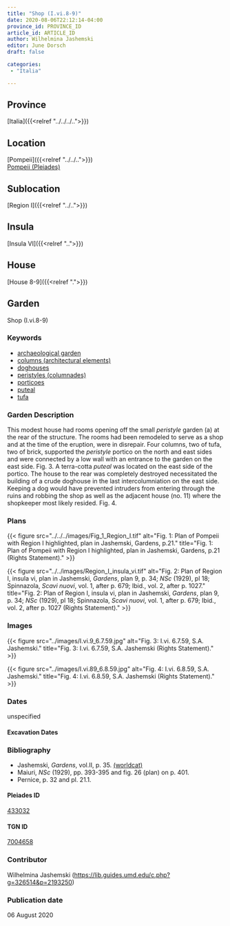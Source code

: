 ```yaml
---
title: "Shop (I.vi.8-9)"
date: 2020-08-06T22:12:14-04:00
province_id: PROVINCE_ID
article_id: ARTICLE_ID
author: Wilhelmina Jashemski
editor: June Dorsch
draft: false

categories:
 - "Italia"

---
```


## Province

[Italia]({{<relref "../../../..">}})

<!--### Province Description-->

<!-- DESCRIPTION -->


## Location

[Pompeii]({{<relref "../../..">}}) \
[Pompeii (Pleiades)](https://pleiades.stoa.org/places/433032)

<!--### Location Description-->

<!-- LEAVE THIS BLANK FOR NOW -->

## Sublocation

[Region I]({{<relref "../..">}})

<!--### Sublocation Description-->

<!-- DESCRIPTION -->

## Insula

[Insula VI]({{<relref "..">}})

## House

[House 8-9]({{<relref ".">}})

## Garden

Shop (I.vi.8-9)

### Keywords

- [archaeological garden](#)
- [columns (architectural elements)](http://vocab.getty.edu/page/aat/300001571)
- [doghouses](http://vocab.getty.edu/page/aat/300004984)
- [peristyles (columnades)](http://vocab.getty.edu/page/aat/300004029)
- [porticoes](http://vocab.getty.edu/page/aat/300004145)
- [puteal](#)
- [tufa](http://vocab.getty.edu/page/aat/300011712)

### Garden Description

This modest house had rooms opening off the small *peristyle* garden (a) at the rear of the structure. The rooms had been remodeled to serve as a shop and at the time of the eruption, were in disrepair. Four columns, two of tufa, two of brick, supported the *peristyle* portico on the north and east sides and were connected by a low wall with an entrance to the garden on the east side. Fig. 3. A terra-cotta *puteal* was located on the east side of the portico. The house to the rear was completely destroyed necessitated the building of a crude doghouse in the last intercolumniation on the east side. Keeping a dog would have prevented intruders from entering through the ruins and robbing the shop as well as the adjacent house (no. 11) where the shopkeeper most likely resided. Fig. 4.

<!--### Maps-->

<!--
OLD WAY (DO NOT USE)
![alt_text](../../images/image_name.ext)
*CAPTION*

NEW WAY ↓↓↓↓
{{< figure src="../../images/image_name.ext" alt="ALT_TEXT" title="CAPTION" >}}
-->

### Plans

{{< figure src="../../../images/Fig_1_Region_I.tif" alt="Fig. 1: Plan of Pompeii with Region I highlighted, plan in Jashemski, Gardens, p.21." title="Fig. 1: Plan of Pompeii with Region I highlighted, plan in Jashemski, Gardens, p.21 (Rights Statement)." >}}

{{< figure src="../../images/Region_I_insula_vi.tif" alt="Fig. 2: Plan of Region I, insula vi, plan in Jashemski, *Gardens*, plan 9, p. 34; *NSc* (1929), pl 18; Spinnazola, *Scavi nuovi*, vol. 1, after p. 679; Ibid., vol. 2, after p. 1027." title="Fig. 2: Plan of Region I, insula vi, plan in Jashemski, *Gardens*, plan 9, p. 34; *NSc* (1929), pl 18; Spinnazola, *Scavi nuovi*, vol. 1, after p. 679; Ibid., vol. 2, after p. 1027 (Rights Statement)." >}}

### Images

{{< figure src="../images/I.vi.9_6.7.59.jpg" alt="Fig. 3: I.vi. 6.7.59, S.A. Jashemski." title="Fig. 3: I.vi. 6.7.59, S.A. Jashemski (Rights Statement)." >}}

{{< figure src="../images/I.vi.89_6.8.59.jpg" alt="Fig. 4: I.vi. 6.8.59, S.A. Jashemski." title="Fig. 4: I.vi. 6.8.59, S.A. Jashemski (Rights Statement)." >}}

### Dates

unspecified

#### Excavation Dates


### Bibliography

* Jashemski, *Gardens*, vol.II, p. 35. [(worldcat)](http://www.worldcat.org/oclc/921816405)
* Maiuri, *NSc* (1929), pp. 393-395 and fig. 26 (plan) on p. 401.
* Pernice, p. 32 and pl. 21.1.

<!--#### Periodo ID-->

<!-- [PERIODO_ID](https://pleiades.stoa.org/places/PLEIADES_ID) -->

#### Pleiades ID

[433032](https://pleiades.stoa.org/places/433032)

#### TGN ID

[7004658](http://vocab.getty.edu/page/tgn/7004658)

### Contributor

Wilhelmina Jashemski (https://lib.guides.umd.edu/c.php?g=326514&p=2193250)

### Publication date

06 August 2020

<!--### Related articles-->

<!-- Links to other related articles. Leave blank for now -->
